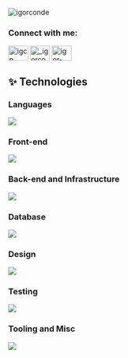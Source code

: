 <p align="left"> <img src="https://komarev.com/ghpvc/?username=igorconde&label=Profile%20views&color=0e75b6&style=flat" alt="igorconde" /> </p>

<h3 align="left">Connect with me:</h3>
<p align="left">
<a href="https://dev.to/igcp" target="blank"><img align="center" src="https://raw.githubusercontent.com/rahuldkjain/github-profile-readme-generator/master/src/images/icons/Social/devto.svg" alt="igcp" height="30" width="40" /></a>
<a href="https://twitter.com/_igorconde" target="blank"><img align="center" src="https://raw.githubusercontent.com/rahuldkjain/github-profile-readme-generator/master/src/images/icons/Social/twitter.svg" alt="_igorconde" height="30" width="40" /></a>
<a href="https://linkedin.com/in/igor-conde" target="blank"><img align="center" src="https://raw.githubusercontent.com/rahuldkjain/github-profile-readme-generator/master/src/images/icons/Social/linked-in-alt.svg" alt="igor-conde" height="30" width="40" /></a>
</p>

## ✨ Technologies
### Languages
![](https://skillicons.dev/icons?i=js,ts,java,php,py,lua,cs,c)
  
### Front-end
![](https://skillicons.dev/icons?i=react,vue,angular,redux,styledcomponents,emotion,sass,tailwindcss,css,bootstrap,vite,nextjs,react,jquery,d3,materialui,pug,electron,gatsby,html,alpinejs)
  
### Back-end and Infrastructure
![](https://skillicons.dev/icons?i=nodejs,express,flask,hibernate,laravel,maven,nestjs,prisma,spring,symfony,nginx,redis,flask,fastapi,graphql,cloudflare,netlify)

### Database
![](https://skillicons.dev/icons?i=firebase,mongodb,mysql,postgres,sqlite)

### Design
![](https://skillicons.dev/icons?i=figma,ps)

### Testing
![](https://skillicons.dev/icons?i=jest,selenium,gherkin)

### Tooling and Misc
![](https://skillicons.dev/icons?i=docker,github,git,idea,vscode,visualstudio,eclipse,neovim,linux,bash,powershell,regex,unity,md)
